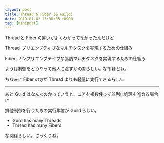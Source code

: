 ```yaml
---
layout: post
title: Thread & Fiber (& Guild)
date: 2019-01-02 13:38:05 +0900
tag: [minipost]
---
```


Thread と Fiber の違いがよくわかってなかったんだけど

Thread: プリエンプティブなマルチタスクを実現するための仕組み

Fiber: ノンプリエンプテイブな協調マルチタスクを実現するための仕組み

ようは制御をどうやって他人に渡すかの差らしい。なるほどね。

ちなみに Fiber の方が Thread よりも軽量に実行できるらしい

---

あと Guild はなんなのかっていうと、コアを複数使って並列に処理を進める場合に

排他制御を行うための実行単位が Guild らしい。

* Guild has many Threads
* Thread has many Fibers

な関係らしい。ざっくりね。
